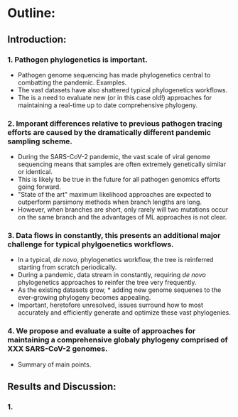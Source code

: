 # Outline:

## Introduction: 
### 1. Pathogen phylogenetics is important. 
+ Pathogen genome sequencing has made phylogenetics central to combatting the pandemic. Examples. 
+ The vast datasets have also shattered typical phylogenetics workflows.
+ The is a need to evaluate new (or in this case old!) approaches for maintaining a real-time up to date comprehensive phylogeny. 

### 2. Imporant differences relative to previous pathogen tracing efforts are caused by the dramatically different pandemic sampling scheme.  
+ During the SARS-CoV-2 pandemic, the vast scale of viral genome sequencing means that samples are often extremely genetically similar or identical. 
+ This is likely to be true in the future for all pathogen genomics efforts going forward. 
+ "State of the art" maximum likelihood approaches are expected to outperform parsimony methods when branch lengths are long. 
+ However, when branches are short, only rarely will two mutations occur on the same branch and the advantages of ML approaches is not clear.  

### 3. Data flows in constantly, this presents an additional major challenge for typical phylgoenetics workflows. 
+ In a typical, *de novo*, phylogenetics workflow, the tree is reinferred starting from scratch periodically. 
+ During a pandemic, data stream in constantly, requiring *de novo* phylogenetics approaches to reinfer the tree very frequently. 
+ As the existing datasets grow, * adding new genome sequenes to the ever-growing phylogeny becomes appealing. 
+ Important, heretofore unresolved, issues surround how to most accurately and efficiently generate and optimize these vast phylogenies. 

### 4. We propose and evaluate a suite of approaches for maintaining a comprehensive globaly phylogeny comprised of XXX SARS-CoV-2 genomes. 
+ Summary of main points. 


## Results and Discussion: 
### 1. 
